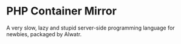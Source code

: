 # PHP Container Mirror

A very slow, lazy and stupid server-side programming language for newbies, packaged by Alwatr.
